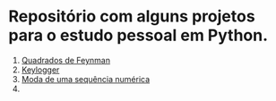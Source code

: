 # Repositório com alguns projetos para o estudo pessoal em Python.

1. [Quadrados de Feynman](https://github.com/marcelo-bn/Python/tree/master/feynman)
2. [Keylogger](https://github.com/marcelo-bn/Python/tree/master/keylogger)
3. [Moda de uma sequência numérica](https://github.com/marcelo-bn/Python/tree/master/moda)
4.

